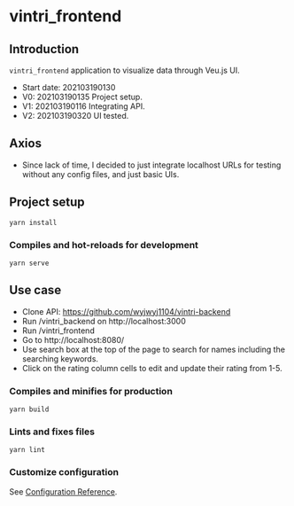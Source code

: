 # vintri_frontend

## Introduction

`vintri_frontend` application to visualize data through Veu.js UI.
* Start date: 202103190130
* V0: 202103190135 Project setup.
* V1: 202103190116 Integrating API.
* V2: 202103190320 UI tested.

## Axios
* Since lack of time, I decided to just integrate localhost URLs for testing without any config files, and just basic UIs.


## Project setup
```
yarn install
```

### Compiles and hot-reloads for development
```
yarn serve
```

## Use case
* Clone API: https://github.com/wyjwyj1104/vintri-backend
* Run /vintri_backend on http://localhost:3000
* Run /vintri_frontend
* Go to http://localhost:8080/
* Use search box at the top of the page to search for names including the searching keywords.
* Click on the rating column cells to edit and update their rating from 1-5.

### Compiles and minifies for production
```
yarn build
```

### Lints and fixes files
```
yarn lint
```

### Customize configuration
See [Configuration Reference](https://cli.vuejs.org/config/).
